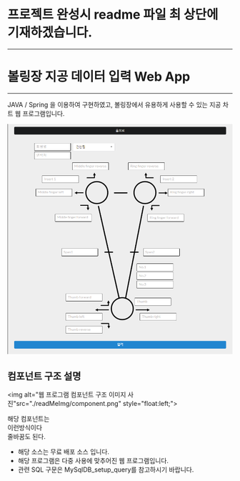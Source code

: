 # 프로젝트 완성시 readme 파일 최 상단에 기재하겠습니다.

***


# 볼링장 지공 데이터 입력 Web App
***
JAVA / Spring 을 이용하여 구현하였고, 볼링장에서 유용하게 사용할 수 있는 지공 차트 웹 프로그램입니다.  

![지공 차트 입력 페이지 이미지 사진](./readMeImg/main.png)
  
컴포넌트 구조 설명
----------

<img alt="웹 프로그램 컴포넌트 구조 이미지 사진"src="./readMeImg/component.png" style="float:left;">

해당 컴포넌트는  
이런방식이다  
줄바꿈도 된다.  




* 해당 소스는 무료 배포 소스 입니다.
* 해당 프로그램은 다중 사용에 맞추어진 웹 프로그램입니다.
* 관련 SQL 구문은 MySqlDB_setup_query를 참고하시기 바랍니다.

